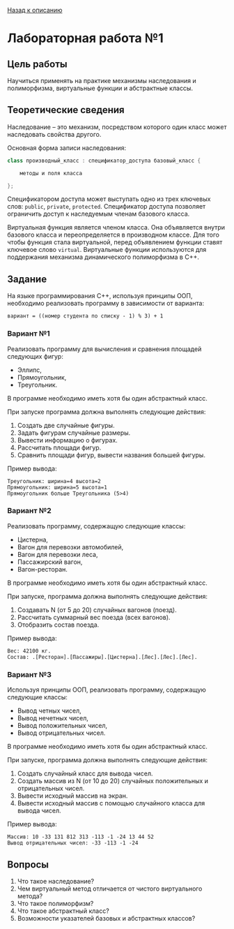 [Назад к описанию](https://github.com/Vladislav-Lyuminarskiy/OOP-course)

# Лабораторная работа №1

## Цель работы

Научиться применять на практике механизмы наследования и полиморфизма, виртуальные функции и абстрактные классы.

## Теоретические сведения

Наследование – это механизм, посредством которого один класс может наследовать свойства другого.
	
Основная форма записи наследования:

```c++
class производный_клаcc : спецификатор_доступа базовый_класс {

    методы и поля класса

};
```

Спецификатором доступа может выступать одно из трех ключевых слов: `public`, `private`, `protected`. Спецификатор доступа позволяет ограничить доступ к наследуемым членам базового класса. 

Виртуальная функция является членом класса. Она объявляется внутри базового класса и переопределяется в производном классе. Для того чтобы функция стала виртуальной, перед объявлением функции ставят ключевое слово `virtual`. Виртуальные функции используются для поддержания механизма динамического полиморфизма в С++.

## Задание

На языке программирования С++, используя принципы ООП, необходимо реализовать программу в зависимости от варианта:

`вариант = ((номер студента по списку - 1) % 3) + 1`

### Вариант №1

Реализовать программу для вычисления и сравнения площадей следующих фигур:
- Эллипс,
- Прямоугольник,
- Треугольник.

В программе необходимо иметь хотя бы один абстрактный класс.

При запуске программа должна выполнять следующие действия:
1. Создать две случайные фигуры.
2. Задать фигурам случайные размеры.
3. Вывести информацию о фигурах.
4. Рассчитать площади фигур.
5. Сравнить площади фигур, вывести названия большей фигуры.

Пример вывода:
```
Треугольник: ширина=4 высота=2
Прямоугольник: ширина=5 высота=1 
Прямоугольник больше Треугольника (5>4)
```

### Вариант №2

Реализовать программу, содержащую следующие классы:
- Цистерна,
- Вагон для перевозки автомобилей,
- Вагон для перевозки леса,
- Пассажирский вагон,
- Вагон-ресторан. 

В программе необходимо иметь хотя бы один абстрактный класс. 

При запуске, программа должна выполнять следующие действия:
1. Создавать N (от 5 до 20) случайных вагонов (поезд).
2. Рассчитать суммарный вес поезда (всех вагонов).
3. Отобразить состав поезда.

Пример вывода:
```
Вес: 42100 кг.
Состав: .[Ресторан].[Пассажиры].[Цистерна].[Лес].[Лес].[Лес].
```

### Вариант №3

Используя принципы ООП, реализовать программу, содержащую следующие классы:
- Вывод четных чисел,
- Вывод нечетных чисел, 
- Вывод положительных чисел,
- Вывод отрицательных чисел.

В программе необходимо иметь хотя бы один абстрактный класс. 

При запуске, программа должна выполнять следующие действия:
1. Создать случайный класс для вывода чисел.
2. Создать массив из N (от 10 до 20) случайных положительных и отрицательных чисел.
3. Вывести исходный массив на экран.
4. Вывести исходный массив с помощью случайного класса для вывода чисел.

Пример вывода:
```
Массив: 10 -33 131 812 313 -113 -1 -24 13 44 52
Вывод отрицательных чисел: -33 -113 -1 -24
```

## Вопросы

1. Что такое наследование?
2. Чем виртуальный метод отличается от чистого виртуального метода?
3. Что такое полиморфизм?
4. Что такое абстрактный класс?
5. Возможности указателей базовых и абстрактных классов?